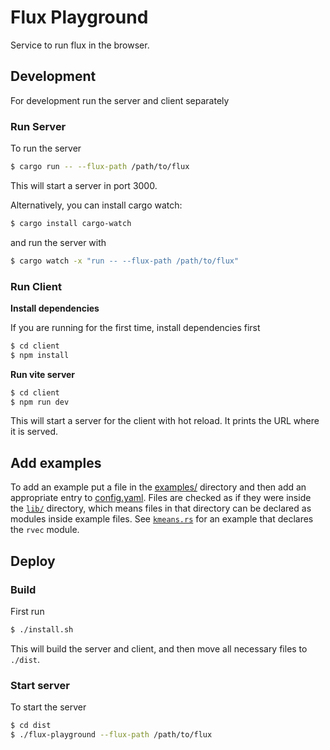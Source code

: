 # Flux Playground

Service to run flux in the browser.

## Development

For development run the server and client separately

### Run Server

To run the server

```bash
$ cargo run -- --flux-path /path/to/flux
```

This will start a server in port 3000.

Alternatively, you can install cargo watch:

```bash
$ cargo install cargo-watch
```

and run the server with

```bash
$ cargo watch -x "run -- --flux-path /path/to/flux"
```

### Run Client

**Install dependencies**

If you are running for the first time, install dependencies first

```bash
$ cd client
$ npm install
```

**Run vite server**

```bash
$ cd client
$ npm run dev
```

This will start a server for the client with hot reload. It prints the URL where it is served.

## Add examples

To add an example put a file in the [examples/](examples) directory and then add an appropriate entry to [config.yaml](examples/config.yaml). Files are checked as if they were inside the [`lib/`](./examples/lib/) directory, which means files in that directory can be declared as modules inside example files. See [`kmeans.rs`](./examples/kmeans.rs#L3) for an example that declares the `rvec` module.

## Deploy

### Build

First run

```bash
$ ./install.sh
```

This will build the server and client, and then move all necessary files to `./dist`.

### Start server

To start the server

```bash
$ cd dist
$ ./flux-playground --flux-path /path/to/flux
```
